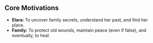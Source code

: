 ## Core Motivations

*   **Elara:** To uncover family secrets, understand her past, and find her place.
*   **Family:** To protect old wounds, maintain peace (even if false), and eventually, to heal.